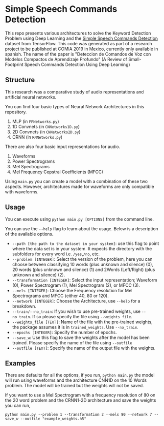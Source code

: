 # Simple Speech Commands Detection

This repo presents various architectures to solve the Keyword Detection Problem using Deep Learning and the [Simple Speech Commands Detection](http://download.tensorflow.org/data/speech_commands_v0.02.tar.gz) dataset from TensorFlow.
This code was generated as part of a research project to be published at COMIA 2019 in Mexico, currently only available in spanish.
The name of the paper is "Deteccion de Comandos de Voz con Modelos Compactos de Aprendizaje Profundo" (A Review of Small-Footprint Speech Commands Detection Using Deep Learning)


## Structure

This research was a comparative study of audio representations and artificial neural networks.

You can find four basic types of Neural Network Architectures in this repository.

1. MLP (in `FFNetworks.py`)
1. 1D Convnets (in `CNNetworks1D.py`)
1. 2D Convnets (in `CNNetworks2D.py`)
1. CRNN (in `RNNetworks.py`)

There are also four basic input representations for audio.

1. Waveforms
1. Power Spectrograms
1. Mel Spectrograms
1. Mel Frequency Cepstral Coefficients (MFCC)

Using `main.py` you can create a model with a combination of these two aspects. However, architectures made for waveforms are only compatible with waveforms.

## Usage

You can execute using `python main.py [OPTIONS]` from the command line.

You can use the `--help` flag to learn about the usage. Below is a description of the available options.

* `--path [the path to the dataset in your system]`: use this flag to point where the data set is in your system. It expects the directory with the subfolders for every word i.e. `/yes`,`/no`, etc.
* `--problem [INTEGER]`: Select the version of the problem, here you can choose between classifying 10 words (plus unknown and silence) (0), 20 words (plus unknown and silence) (1) and 2Words (Left/Right) (plus unknown and silence) (2).
* `--transformation [INTEGER]`: Select the input representation; Waveform (0), Power Spectrogram (1), Mel Spectrogram (2), or MFCC (3).
* `--mels [INTEGER]`: Choose the Frequency resolution for Mel Spectrograms and MFCC (either 40, 80 or 120).
* `--network [INTEGER]`: Choose the Architecture, use `--help` for a breakdown.
* `--train/--no_train`:  If you wish to use pre-trained weights, use `--no_train`. If so please specify the file using `--weights_file`.
* `--weights_file [TEXT]`: Name of the file with the pre-trained weights, the package assumes it is in `trained_weights`. Use `--no_train`.
* `--epochs [INTEGER]`: Specify the number of epochs.
* `--save_w`: Use this flag to save the weights after the model has been trained. Please specify the name of the file using `--outfile`
* `--outfile [TEXT]`: Specify the name of the output file with the weights.

## Examples

There are defaults for all the options, if you run, `python main.py` the model will run using waveforms and the architecture CNN1D on the 10 Words problem. The model will be trained but the weights will not be saved.

If you want to use a Mel Spectrogram with a frequency resolution of 80 on the 20 word problem and the CRNN1-2D architecture and save the weights you can run,

`python main.py --problem 1 --transformation 2 --mels 80 --network 7 --save_w --outfile "example_weights.h5"`
